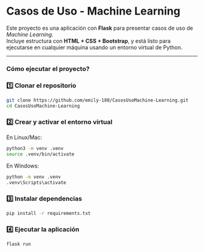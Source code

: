 # Casos de Uso - Machine Learning

Este proyecto es una aplicación con **Flask** para presentar casos de uso de *Machine Learning*.  
Incluye estructura con **HTML + CSS + Bootstrap**, y está listo para ejecutarse en cualquier máquina usando un entorno virtual de Python.

---

### Cómo ejecutar el proyecto?

### 1️⃣ Clonar el repositorio
```bash
git clone https://github.com/emily-180/CasosUsoMachine-Learning.git
cd CasosUsoMachine-Learning
```

### 2️⃣ Crear y activar el entorno virtual
En Linux/Mac:
```bash
python3 -m venv .venv
source .venv/bin/activate
```

En Windows:
```bash
python -m venv .venv
.venv\Scripts\activate
```

### 3️⃣ Instalar dependencias
```bash
pip install -r requirements.txt
```

### 4️⃣ Ejecutar la aplicación
```bash
flask run
```